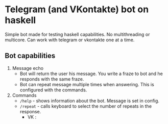 # Telegram (and VKontakte) bot on haskell

Simple bot made for testing haskell capabilities. No multithreading or multicore. Can work with telegram or vkontakte one at a time.

## Bot capabilities

1. Message echo
   - Bot will return the user his message. You write a fraze to bot and he responds with the same fraze.
   - Bot can repeat message multiple times when answering. This is configured with the commands.
2. Commands
   - `/help` - shows information about the bot. Message is set in config.
   - `/repeat` - calls keyboard to select the number of repeats in the response.
     - VK : 
